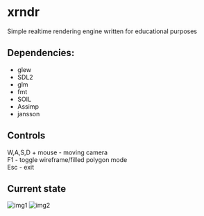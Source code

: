 # xrndr

Simple realtime rendering engine written for educational purposes

## Dependencies:

- glew
- SDL2
- glm
- fmt
- SOIL
- Assimp
- jansson

## Controls

W,A,S,D + mouse - moving camera\
F1 - toggle wireframe/filled polygon mode\
Esc - exit

## Current state

![img1](https://user-images.githubusercontent.com/19366691/52015423-9d35b280-24ea-11e9-9701-624c24b772da.jpg)
![img2](https://user-images.githubusercontent.com/19366691/52015424-9d35b280-24ea-11e9-8376-bd972219b0a8.jpg)
